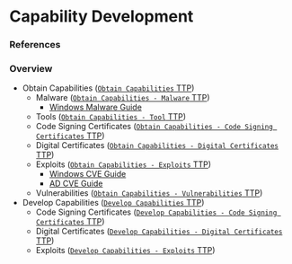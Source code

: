 <!---------------------------------------------------------------------------------
Copyright: (c) BLS OPS LLC.
This program is free software: you can redistribute it and/or modify
it under the terms of the GNU General Public License as published by
the Free Software Foundation, version 3.
This program is distributed in the hope that it will be useful,
but WITHOUT ANY WARRANTY; without even the implied warranty of
MERCHANTABILITY or FITNESS FOR A PARTICULAR PURPOSE. See the
GNU General Public License for more details.
You should have received a copy of the GNU General Public License
along with this program. If not, see <https://www.gnu.org/licenses/>.
--------------------------------------------------------------------------------->
# Capability Development
### References

### Overview

* Obtain Capabilities ([`Obtain Capabilities` TTP](TTP/T1588_Obtain_Capabilities/T1588.md))
	* Malware ([`Obtain Capabilities - Malware` TTP](TTP/T1588_Obtain_Capabilities/001_Malware/T1588.001.md))
		* [Windows Malware Guide](Testaments_and_Books/Redvelations/Windows/005-0_Malware.md)
	* Tools ([`Obtain Capabilities - Tool` TTP](TTP/T1588_Obtain_Capabilities/002_Tool/T1588.002.md))
	* Code Signing Certificates ([`Obtain Capabilities - Code Signing Certificates` TTP](TTP/T1588_Obtain_Capabilities/003_Code_Signing_Certificates/T1588.003.md))
	* Digital Certificates ([`Obtain Capabilities - Digital Certificates` TTP](TTP/T1588_Obtain_Capabilities/004_Digital_Certificates/T1588.004.md))
	* Exploits ([`Obtain Capabilities - Exploits` TTP](TTP/T1588_Obtain_Capabilities/005_Exploits/T1588.005.md))
		* [Windows CVE Guide](Testaments_and_Books/Redvelations/Windows/006-2_Windows_CVE_Exploitation.md)
		* [AD CVE Guide](Testaments_and_Books/Redvelations/Active_Directory/006-0_AD_CVEs.md)
	* Vulnerabilities ([`Obtain Capabilities - Vulnerabilities` TTP](TTP/T1588_Obtain_Capabilities/006_Vulnerabilities/T1588.006.md))
* Develop Capabilities ([`Develop Capabilities` TTP](TTP/T1587_Develop_Capabilities/T1587.md))
	* Code Signing Certificates ([`Develop Capabilities - Code Signing Certificates` TTP](TTP/T1587_Develop_Capabilities/002_Code_Signing_Certificates/T1587.002.md))
	* Digital Certificates ([`Develop Capabilities - Digital Certificates` TTP](TTP/T1587_Develop_Capabilities/003_Digital_Certificates/T1587.003.md))
	* Exploits ([`Develop Capabilities - Exploits` TTP](TTP/T1587_Develop_Capabilities/004_Exploits/T1587.004.md))
